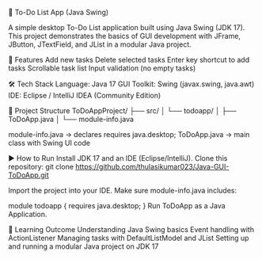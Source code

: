 📝 To-Do List App (Java Swing)

A simple desktop To-Do List application built using Java Swing (JDK 17).
This project demonstrates the basics of GUI development with JFrame, JButton, JTextField, and JList in a modular Java project.

🚀 Features
Add new tasks
Delete selected tasks
Enter key shortcut to add tasks
Scrollable task list
Input validation (no empty tasks)

🛠️ Tech Stack
Language: Java 17
GUI Toolkit: Swing (javax.swing, java.awt)
IDE: Eclipse / IntelliJ IDEA (Community Edition)

📂 Project Structure
ToDoAppProject/
 ├── src/
 │    └── todoapp/
 │         ├── ToDoApp.java
 │         └── module-info.java


module-info.java → declares requires java.desktop;
ToDoApp.java → main class with Swing UI code

▶️ How to Run
Install JDK 17 and an IDE (Eclipse/IntelliJ).
Clone this repository:
git clone https://github.com/thulasikumar023/Java-GUI-ToDoApp.git

Import the project into your IDE.
Make sure module-info.java includes:

module todoapp {
    requires java.desktop;
}
Run ToDoApp as a Java Application.

🎯 Learning Outcome
Understanding Java Swing basics
Event handling with ActionListener
Managing tasks with DefaultListModel and JList
Setting up and running a modular Java project on JDK 17

